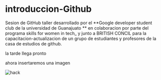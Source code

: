 # introduccion-Github


Sesion de GitHub taller desarrollado por el **Google developer student club de la universidad de Guanajuato ** en colaboracion por parte del programa skills for women in tech_ y junto a BRITISH CONCIL para la capacitacion-actualizacion de un grupo de estudiantes y profesores de la casa de estudios de github.
 


la tarde llega pronto


ahora insertaremos una imagen

![hack](C:\Users\casa\Documents\GitHub\introduccion-Github\img)